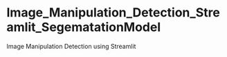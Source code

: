 # Image_Manipulation_Detection_Streamlit_SegematationModel
Image Manipulation Detection using Streamlit 
